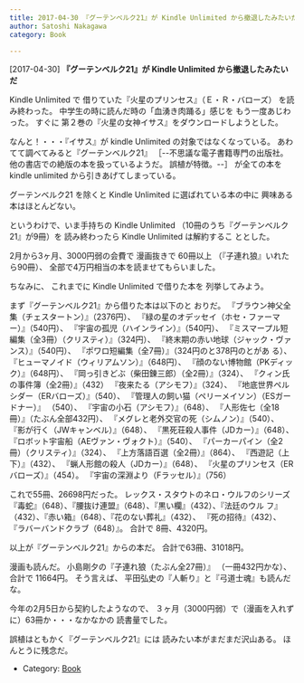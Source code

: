 ```yaml
---
title: 2017-04-30 『グーテンベルク21』が Kindle Unlimited から撤退したみたいだ
author: Satoshi Nakagawa
category: Book

---
```


[2017-04-30] **『グーテンベルク21』が Kindle Unlimited から撤退したみたいだ** 

 Kindle Unlimited で
借りていた『火星のプリンセス』（Ｅ・Ｒ・バローズ）
を読み終わった。
中学生の時に読んだ時の「血湧き肉踊る」感じを
もう一度あじわった。
すぐに
第２巻の『火星の女神イサス』をダウンロードしようとした。

 なんと！・・・『イサス』が
kindle Unlimited の対象ではなくなっている。
あわてて調べてみると『グーテンベルク21』
［--不思議な電子書籍専門の出版社。
他の書店での絶版の本を扱っているようだ。
誤植が特徴。--］ が全ての本を kindle unlimited
から引きあげてしまっている。

 グーテンベルク21 を除くと
Kindle Unlimited に選ばれている本の中に
興味ある本はほとんどない。

 というわけで、いま手持ちの Kindle Unlimited
（10冊のうち『グーテンベルク21』が9冊）を
読み終わったら Kindle Unlimited は解約するこ
ととした。

 2月から3ヶ月、3000円弱の会費で
漫画抜きで 60冊以上
（『子連れ狼』いれたら90冊）、
全部で4万円相当の本を読ませてもらいました。

<!--more-->

 ちなみに、
これまでに Kindle Unlimited で借りた本を
列挙してみよう。

 まず『グーテンベルク21』から借りた本は以下のと
おりだ。
『ブラウン神父全集（チェスタートン）』（2376円）、
『緑の星のオデッセイ（ホセ・ファーマー）』（540円）、
『宇宙の孤児（ハインライン）』（540円）、
『ミスマープル短編集（全3冊）（クリスティ）』（324円）、
『終末期の赤い地球（ジャック・ヴァンス）』（540円）、
『ポワロ短編集（全7冊）』（324円のと378円のとがあ
る）、
『ヒューマノイド（ウィリアムソン）』（648円）、
『顔のない博物館（PKディック）』（648円）、
『岡っ引きどぶ（柴田錬三郎）（全2冊）』（324）、
『クィン氏の事件簿（全2冊）』（432）
『夜来たる（アシモフ）』（324）、
『地底世界ペルシダー（ERバローズ）』（540）、
『管理人の飼い猫（ペリーメイソン）（ESガードナー）』
（540）、
『宇宙の小石（アシモフ）』（648）、
『人形佐七（全18冊）』（たぶん全部432円）、
『メグレと老外交官の死（シムノン）』（540）、
『影が行く（JWキャンベル）』（648）、
『黒死荘殺人事件（JDカー）』（648）、
『ロボット宇宙船（AEヴァン・ヴォクト）』（540）、
『パーカーパイン（全2冊）（クリスティ）』（324）、
『上方落語百選（全2冊）』（864）、
『西遊記（上下）』（432）、
『蝋人形館の殺人（JDカー）』（648）、
『火星のプリンセス（ERバローズ）』（454）。
『宇宙の深淵より（Fラッセル）』（756）

 これで55冊、26698円だった。
 レックス・スタウトのネロ・ウルフのシリーズ
『毒蛇』（648）、『腰抜け連盟』（648）、『黒い欄』（432）、『法廷のウル
フ』（432）、『赤い箱』（648）、『花のない葬礼』（432）、
『死の招待』（432）、
『ラバーバンドクラブ（648）』。
合計で 8冊、4320円。

 以上が『グーテンベルク21』からの本だ。
合計で63冊、31018円。

 漫画も読んだ。
小島剛夕の『子連れ狼（たぶん全27冊）』
（一冊432円かな）、
合計で 11664円。
そう言えば、
平田弘史の『人斬り』と『弓道士魂』も読んだな。

 今年の2月5日から契約したようなので、
３ヶ月（3000円弱）で（漫画を入れずに）63冊か・・・なかなかの
読書量でした。

 誤植はともかく『グーテンベルク21』には
読みたい本がまだまだ沢山ある。
ほんとうに残念だ。

- Category: [Book](https://merapano.github.io/categories.html#Book)

